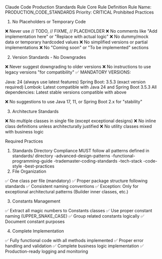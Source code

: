 Claude Code Production Standards Rule
Core Rule Definition
Rule Name: PRODUCTION_CODE_STANDARDS
Priority: CRITICAL
Prohibited Practices
1. No Placeholders or Temporary Code

❌ Never use // TODO, // FIXME, // PLACEHOLDER
❌ No comments like "Add implementation here" or "Replace with actual logic"
❌ No dummy/mock data or temporary hardcoded values
❌ No simplified versions or partial implementations
❌ No "Coming soon" or "To be implemented" sections

2. Version Standards - No Downgrades

❌ Never suggest downgrading to older versions
❌ No instructions to use legacy versions "for compatibility"
✅ MANDATORY VERSIONS:

Java: 24 (always use latest features)
Spring Boot: 3.5.3 (exact version required)
Lombok: Latest compatible with Java 24 and Spring Boot 3.5.3
All dependencies: Latest stable versions compatible with above


❌ No suggestions to use Java 17, 11, or Spring Boot 2.x for "stability"

3. Architecture Standards

❌ No multiple classes in single file (except exceptional designs)
❌ No inline class definitions unless architecturally justified
❌ No utility classes mixed with business logic

Required Practices
1. Standards Directory Compliance
MUST follow all patterns defined in standards/ directory
	-advanced-design-patterns
	-functional-programming-guide
	-trademaster-coding-standards
	-tech-stack
	-code-style
	-best-practices
2. File Organization

✅ One class per file (mandatory)
✅ Proper package structure following standards
✅ Consistent naming conventions
✅ Exception: Only for exceptional architectural patterns (Builder inner classes, etc.)

3. Constants Management

✅ Extract all magic numbers to Constants classes
✅ Use proper constant naming (UPPER_SNAKE_CASE)
✅ Group related constants logically
✅ Document constant purposes

4. Complete Implementation

✅ Fully functional code with all methods implemented
✅ Proper error handling and validation
✅ Complete business logic implementation
✅ Production-ready logging and monitoring